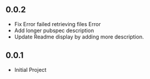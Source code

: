 ## 0.0.2

* Fix Error failed retrieving files Error
* Add longer pubspec description
* Update Readme display by adding more description.

## 0.0.1

* Initial Project
